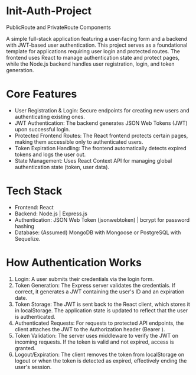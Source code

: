 # Init-Auth-Project
PublicRoute and PrivateRoute Components

A simple full-stack application featuring a user-facing form and a backend with JWT-based user authentication. This project serves as a foundational template for applications requiring user login and protected routes. The frontend uses React to manage authentication state and protect pages, while the Node.js backend handles user registration, login, and token generation.

# Core Features

* User Registration & Login: Secure endpoints for creating new users and authenticating existing ones.
* JWT Authentication: The backend generates JSON Web Tokens (JWT) upon successful login.
* Protected Frontend Routes: The React frontend protects certain pages, making them accessible only to authenticated users.
* Token Expiration Handling: The frontend automatically detects expired tokens and logs the user out.
* State Management: Uses React Context API for managing global authentication state (token, user data).


# Tech Stack
* Frontend: React
* Backend: Node.js | Express.js
* Authentication: JSON Web Token (jsonwebtoken) |  bcrypt for password hashing
* Database: (Assumed) MongoDB with Mongoose or PostgreSQL with Sequelize.


# How Authentication Works

1. Login: A user submits their credentials via the login form.
2. Token Generation: The Express server validates the credentials. If correct, it generates a JWT containing the user's ID and an expiration date.
3. Token Storage: The JWT is sent back to the React client, which stores it in localStorage. The application state is updated to reflect that the user is authenticated.
4. Authenticated Requests: For requests to protected API endpoints, the client attaches the JWT to the Authorization header (Bearer <token>).
5. Token Validation: The server uses middleware to verify the JWT on incoming requests. If the token is valid and not expired, access is granted.
6. Logout/Expiration: The client removes the token from localStorage on logout or when the token is detected as expired, effectively ending the user's session.

